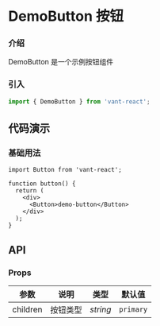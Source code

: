 # DemoButton 按钮

### 介绍

DemoButton 是一个示例按钮组件

### 引入

```js
import { DemoButton } from 'vant-react';
```

## 代码演示

### 基础用法

```tsx
import Button from 'vant-react';

function button() {
  return (
    <div>
      <Button>demo-button</Button>
    </div>
  );
}
```

## API

### Props

| 参数     | 说明     | 类型     | 默认值    |
| -------- | -------- | -------- | --------- |
| children | 按钮类型 | _string_ | `primary` |
